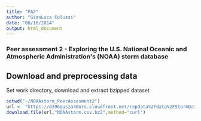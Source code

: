 ```yaml
---
title: "PA2"
author: "GianLuca Colussi"
date: "08/16/2014"
output: html_document
---
```


### Peer assessment 2 - Exploring the U.S. National Oceanic and Atmospheric Administration's (NOAA) storm database

## Download and preprocessing data

Set work directory, download and extract bzipped dataset

```r
setwd("~/NOAAstorm_PeerAssesment2")
url <- "https://d396qusza40orc.cloudfront.net/repdata%2Fdata%2FStormData.csv.bz2"
download.file(url,"NOAAstorm.csv.bz2",method="curl")
```

